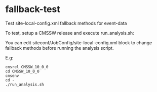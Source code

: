 # fallback-test
Test site-local-config.xml fallback methods for event-data

To test, setup a CMSSW release and execute run\_analysis.sh:

You can edit siteconf/JobConfig/site-local-config.xml <event-data> block to change fallback methods before running the analysis script.

E.g:
```
cmsrel CMSSW_10_0_0
cd CMSSW_10_0_0
cmsenv
cd -
./run_analysis.sh
```
